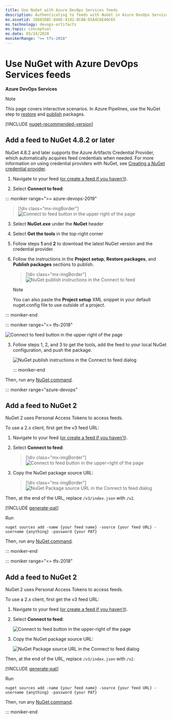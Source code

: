 ```yaml
---
title: Use NuGet with Azure DevOps Services feeds
description: Authenticating to feeds with NuGet in Azure DevOps Services
ms.assetid: 10665DBC-846E-4192-8CAB-D5A4C6E40C65
ms.technology: devops-artifacts
ms.topic: conceptual
ms.date: 03/24/2020
monikerRange: ">= tfs-2018"
---
```


# Use NuGet with Azure DevOps Services feeds

**Azure DevOps Services**

> [!NOTE]
> This page covers interactive scenarios. In Azure Pipelines, use the NuGet step to [restore](/azure/devops/pipelines/packages/nuget-restore) and [publish](/azure/devops/pipelines/artifacts/nuget) packages.

[!INCLUDE [nuget-recommended-version](../includes/nuget/nuget-recommended-version.md)]

## Add a feed to NuGet 4.8.2 or later

NuGet 4.8.2 and later supports the Azure Artifacts Credential Provider, which automatically acquires feed credentials when needed. For more information on using credential providers with NuGet, see [Creating a NuGet credential provider](/nuget/reference/extensibility/nuget-exe-credential-providers#creating-a-nugetexe-credential-provider).

1. Navigate to your feed ([or create a feed if you haven't](../feeds/create-feed.md)).

2. Select **Connect to feed**:

::: moniker range=">= azure-devops-2019"

> [!div class="mx-imgBorder"]
> ![Connect to feed button in the upper right of the page](../media/connect-to-feed-azure-devops-newnav.png)

3. Select **NuGet.exe** under the **NuGet** header

4. Select **Get the tools** in the top-right corner

5. Follow steps **1** and **2** to download the latest NuGet version and the credential provider.

6. Follow the instructions in the **Project setup**, **Restore packages**, and **Publish packages** sections to publish.

   > [!div class="mx-imgBorder"]
   > ![NuGet publish instructions in the Connect to feed](../media/nuget-azure-devops-newnav.png)

   > [!NOTE]
   > You can also paste the **Project setup** XML snippet in your default nuget.config file to use outside of a project.

::: moniker-end

::: moniker range="<= tfs-2018"

![Connect to feed button in the upper right of the page](../media/connect-to-feed.png)

3. Follow steps 1, 2, and 3 to get the tools, add the feed to your local NuGet configuration, and push the package.

   ![NuGet publish instructions in the Connect to feed dialog](../media/nugeturl.png)

   ::: moniker-end

Then, run any [NuGet command](/nuget/tools/nuget-exe-cli-reference).

::: moniker range="azure-devops"

## Add a feed to NuGet 2

NuGet 2 uses Personal Access Tokens to access feeds.

To use a 2.x client, first get the v3 feed URL:

1. Navigate to your feed ([or create a feed if you haven't](../feeds/create-feed.md)).

2. Select **Connect to feed**:

   > [!div class="mx-imgBorder"]
   > ![Connect to feed button in the upper-right of the page](../media/connect-to-feed-azure-devops-newnav.png)

3. Copy the NuGet package source URL:

   > [!div class="mx-imgBorder"]
   > ![NuGet Package source URL in the Connect to feed dialog](../media/nuget-consume-url-azure-devops-newnav.png)

Then, at the end of the URL, replace `/v3/index.json` with `/v2`.

[!INCLUDE [generate-pat](../includes/generate-pat.md)]

Run

```Command
nuget sources add -name {your feed name} -source {your feed URL} -username {anything} -password {your PAT}
```

Then, run any [NuGet command](/nuget/tools/nuget-exe-cli-reference).

::: moniker-end

::: moniker range="<= tfs-2018"

## Add a feed to NuGet 2

NuGet 2 uses Personal Access Tokens to access feeds.

To use a 2.x client, first get the v3 feed URL:

1. Navigate to your feed ([or create a feed if you haven't](../feeds/create-feed.md)).

2. Select **Connect to feed**:

   ![Connect to feed button in the upper-right of the page](../media/connect-to-feed.png)

3. Copy the NuGet package source URL:

   ![NuGet Package source URL in the Connect to feed dialog](../media/nuget-consume-url.png)

Then, at the end of the URL, replace `/v3/index.json` with `/v2`.

[!INCLUDE [generate-pat](../includes/generate-pat.md)]

Run

```Command
nuget sources add -name {your feed name} -source {your feed URL} -username {anything} -password {your PAT}
```

Then, run any [NuGet command](/nuget/tools/nuget-exe-cli-reference).

::: moniker-end
